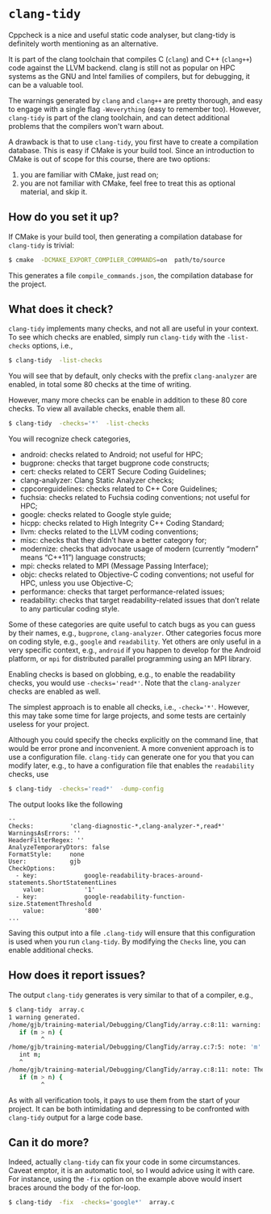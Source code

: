 # `clang-tidy`

Cppcheck is a nice and useful static code analyser, but clang-tidy is definitely worth mentioning as an alternative.

It is part of the clang toolchain that compiles C (`clang`) and C++ (`clang++`) code against the LLVM backend.  clang is still not as popular on HPC systems as the GNU and Intel families of compilers, but for debugging, it can be a valuable tool.

The warnings generated by `clang` and `clang++` are pretty thorough, and easy to engage with a single flag `-Weverything` (easy to remember too).  However, `clang-tidy` is part of the clang toolchain, and can detect additional problems that the compilers won't warn about.

A drawback is that to use `clang-tidy`, you first have to create a compilation database.  This is easy if CMake is your build tool.  Since an introduction to CMake is out of scope for this course, there are two options:
  1. you are familiar with CMake, just read on;
  1. you are not familiar with CMake, feel free to treat this as optional material, and skip it.


## How do you set it up?

If CMake is your build tool, then generating a compilation database for `clang-tidy` is trivial:

~~~~bash
$ cmake  -DCMAKE_EXPORT_COMPILER_COMMANDS=on  path/to/source
~~~~

This generates a file `compile_commands.json`, the compilation database for the project.


## What does it check?

`clang-tidy` implements many checks, and not all are useful in your context.  To see which checks are enabled, simply run `clang-tidy` with the `-list-checks` options, i.e.,

~~~~bash
$ clang-tidy  -list-checks
~~~~

You will see that by default, only checks with the prefix `clang-analyzer` are enabled, in total some 80 checks at the time of writing.

However, many more checks can be enable in addition to these 80 core checks.  To view all available checks, enable them all.

~~~~bash
$ clang-tidy  -checks='*'  -list-checks
~~~~

You will recognize check categories,
  * android: checks related to Android;  not useful for HPC;
  * bugprone: checks that target bugprone code constructs;
  * cert: checks related to CERT Secure Coding Guidelines;
  * clang-analyzer: Clang Static Analyzer checks;
  * cppcoreguidelines: checks related to C++ Core Guidelines;
  * fuchsia: checks related to Fuchsia coding conventions;  not useful for HPC;
  * google: checks related to Google style guide;
  * hicpp: checks related to High Integrity C++ Coding Standard;
  * llvm: checks related to the LLVM coding conventions;
  * misc: checks that they didn’t have a better category for;
  * modernize: checks that advocate usage of modern (currently “modern” means “C++11”) language constructs;
  * mpi: checks related to MPI (Message Passing Interface);
  * objc: checks related to Objective-C coding conventions;  not useful for HPC, unless you use Objective-C;
  * performance: checks that target performance-related issues;
  * readability: checks that target readability-related issues that don’t relate to any particular coding style.

Some of these categories are quite useful to catch bugs as you can guess by their names, e.g., `bugprone`, `clang-analyzer`.  Other categories focus more on coding style, e.g., `google` and `readability`.  Yet others are only useful in a very specific context, e.g., `android` if you happen to develop for the Android platform, or `mpi` for distributed parallel programming using an MPI library.

Enabling checks is based on globbing, e.g., to enable the readability checks, you would use `-checks='read*'`.  Note that the `clang-analyzer` checks are enabled as well.

The simplest approach is to enable all checks, i.e., `-check='*'`.  However, this may take some time for large projects, and some tests are certainly useless for your project.

Although you could specify the checks explicitly on the command line, that would be error prone and inconvenient.  A more convenient approach is to use a configuration file.  `clang-tidy` can generate one for you that you can modify later, e.g., to have a configuration file that enables the `readability` checks, use

~~~~bash
$ clang-tidy  -checks='read*'  -dump-config
~~~~

The output looks like the following

    --
    Checks:          'clang-diagnostic-*,clang-analyzer-*,read*'
    WarningsAsErrors: ''
    HeaderFilterRegex: ''
    AnalyzeTemporaryDtors: false
    FormatStyle:     none
    User:            gjb
    CheckOptions:
      - key:             google-readability-braces-around-statements.ShortStatementLines
        value:           '1'
      - key:             google-readability-function-size.StatementThreshold
        value:           '800'
    ...

Saving this output into a file `.clang-tidy` will ensure that this configuration is used when you run `clang-tidy`.  By modifying the `Checks` line, you can enable additional checks.


## How does it report issues?

The output `clang-tidy` generates is very similar to that of a compiler, e.g.,

~~~~bash
$ clang-tidy  array.c
1 warning generated.
/home/gjb/training-material/Debugging/ClangTidy/array.c:8:11: warning: The left operand of '>' is a garbage value [clang-analyzer-core.UndefinedBinaryOperatorResult]
   if (m > n) {
         ^
/home/gjb/training-material/Debugging/ClangTidy/array.c:7:5: note: 'm' declared without an initial value
   int m;
   ^
/home/gjb/training-material/Debugging/ClangTidy/array.c:8:11: note: The left operand of '>' is a garbage value
   if (m > n) {
         ^
~~~~

As with all verification tools, it pays to use them from the start of your project.  It can be both intimidating and depressing to be confronted with `clang-tidy` output for a large code base.


## Can it do more?

Indeed, actually `clang-tidy` can fix your code in some circumstances.  Caveat emptor, it is an automatic tool, so I would advice using it with care.  For instance, using the `-fix` option on the example above would insert braces around the body of the for-loop.

~~~~bash
$ clang-tidy  -fix  -checks='google*'  array.c
~~~~
